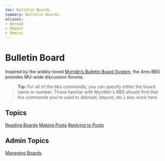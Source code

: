 ```yaml
---
toc: Bulletin Boards
summary: Bulletin boards.
aliases:
- bbread
- bbpost
- bbmisc
---
```

# Bulletin Board

Inspired by the widely-loved [Myrrdin’s Bulletin Board System](http://www.firstmagic.com/~merlin/mushcode/mc.bb.html), the Ares BBS provides MU-wide discussion forums.

> **Tip:** For all of the bbs commands, you can specify either the board name or number.  Those familiar with Myrddin's BBS should find that the commands you're used to (bbread, bbpost, etc.) also work here.

## Topics

[Reading Boards](/help/bbs/reading)
[Making Posts](/help/bbs/posting)
[Replying to Posts](/help/bbs/replies)

## Admin Topics

[Managing Boards](/help/bbs/admin)